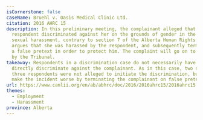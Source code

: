 ```yaml
---
isCornerstone: false
caseName: Bruehl v. Oasis Medical Clinic Ltd.
citation: 2016 AHRC 15
description: In this preliminary meeting, the complainant alleged that the
  respondent discriminated against her on the grounds of gender in the form of
  sexual harassment, contrary to section 7 of the Alberta Human Rights Act. She
  argues that she was harassed by the respondent, and subsequently terminated on
  a false pretext in order to protect him. The complaint will go on to be heard
  by the Tribunal.
takeaway: Respondents in a discrimination case do not necessarily have to
  directly discriminate against the complainant. As in this case, two of the
  three respondents were not alleged to initiate the discrimination, but rather
  make the incident worse by terminating the complainant on false pretenses.
url: https://www.canlii.org/en/ab/abhrc/doc/2016/2016ahrc15/2016ahrc15.html?searchUrlHash=AAAAAQAiZ2VuZGVyIGlkZW50aXR5LCBnZW5kZXIgZXhwcmVzc2lvbgAAAAAB&resultIndex=14
themes:
  - Employment
  - Harassment
province: Alberta
---
```

